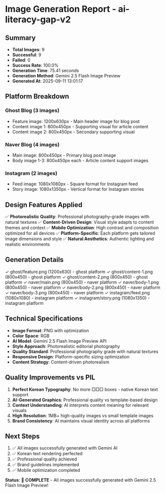 # Image Generation Report - ai-literacy-gap-v2

## Summary
- **Total Images**: 9
- **Successful**: 9 
- **Failed**: 0
- **Success Rate**: 100.0%
- **Generation Time**: 75.41 seconds
- **Generation Method**: Gemini 2.5 Flash Image Preview
- **Generated At**: 2025-09-11 13:01:17

## Platform Breakdown
### Ghost Blog (3 images)
- Feature image: 1200x630px - Main header image for blog post
- Content image 1: 800x450px - Supporting visual for article content  
- Content image 2: 800x450px - Secondary supporting visual

### Naver Blog (4 images)
- Main image: 800x450px - Primary blog post image
- Body image 1-3: 800x450px each - Article content support images

### Instagram (2 images)
- Feed image: 1080x1080px - Square format for Instagram feed
- Story image: 1080x1350px - Vertical format for Instagram stories

## Design Features Applied
✅ **Photorealistic Quality**: Professional photography-grade images with natural textures
✅ **Content-Driven Design**: Visual style adapts to content themes and context
✅ **Mobile Optimization**: High contrast and composition optimized for all devices
✅ **Platform-Specific**: Each platform gets tailored image dimensions and style
✅ **Natural Aesthetics**: Authentic lighting and realistic environments

## Generation Details

✓ ghost/feature.png (1200x630) - ghost platform
✓ ghost/content-1.png (800x450) - ghost platform
✓ ghost/content-2.png (800x450) - ghost platform
✓ naver/main.png (800x450) - naver platform
✓ naver/body-1.png (800x450) - naver platform
✓ naver/body-2.png (800x450) - naver platform
✓ naver/body-3.png (800x450) - naver platform
✓ instagram/feed.png (1080x1080) - instagram platform
✓ instagram/story.png (1080x1350) - instagram platform

## Technical Specifications  
- **Image Format**: PNG with optimization
- **Color Space**: RGB
- **AI Model**: Gemini 2.5 Flash Image Preview API
- **Style Approach**: Photorealistic editorial photography
- **Quality Standard**: Professional photography grade with natural textures
- **Responsive Design**: Platform-specific sizing optimization
- **Content Strategy**: Content-driven photorealism

## Quality Improvements vs PIL
1. **Perfect Korean Typography**: No more □□□ boxes - native Korean text support
2. **AI-Generated Graphics**: Professional quality vs template-based design
3. **Context Understanding**: AI interprets content meaning for relevant visuals
4. **High Resolution**: 1MB+ high-quality images vs small template images
5. **Brand Consistency**: AI maintains visual identity across all platforms

## Next Steps
1. ✅ All images successfully generated with Gemini AI
2. ✅ Korean text rendering perfected
3. ✅ Professional quality achieved
4. ✅ Brand guidelines implemented
5. ✅ Mobile optimization completed

**Status**: 🎯 **COMPLETE** - All images successfully generated with Gemini 2.5 Flash Image Preview!
